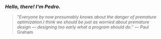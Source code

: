 ### *Hello, there! I'm Pedro.*
> ″*Everyone by now presumably knows about the danger of premature optimization.I think we should be just as worried about premature design — designing too early what a program should do.*″
 — Paul Graham
